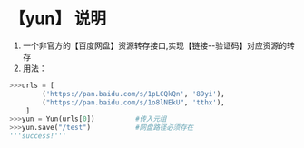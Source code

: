 # 【yun】 说明
1. 一个非官方的【百度网盘】资源转存接口,实现【链接--验证码】对应资源的转存
2. 用法：

```Python
>>>urls = [
        ('https://pan.baidu.com/s/1pLCQkQn', '89yi'),
        ("https://pan.baidu.com/s/1o8lNEkU", 'tthx'),
    ]
>>>yun = Yun(urls[0])          #传入元组
>>>yun.save("/test")           #网盘路径必须存在
'''success!'''

```